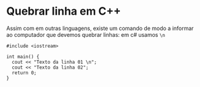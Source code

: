 # Quebrar linha em C++

Assim com em outras linguagens, existe um comando de modo a informar ao computador que devemos quebrar linhas:  em c# usamos ```\n```

```
#include <iostream>

int main() {
  cout << "Texto da linha 01 \n";
  cout << "Texto da linha 02";
  return 0;
}

```
